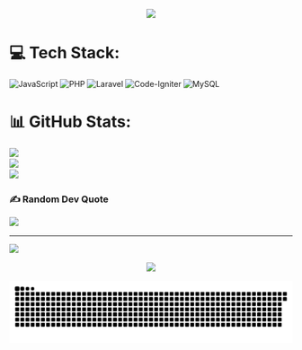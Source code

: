 <p align="center">
  <img src="https://capsule-render.vercel.app/api?type=waving&height=150&color=gradient&text=Hey%20Everyone!&section=header&fontAlign=50&animation=fadeIn&textBg=false&desc=What%20are%20you%20looking%20for%20here?&descSize=15&fontSize=50&fontAlignY=29&descAlignY=52" />
</p>

# 💻 Tech Stack:
![JavaScript](https://img.shields.io/badge/javascript-%23323330.svg?style=for-the-badge&logo=javascript&logoColor=%23F7DF1E) ![PHP](https://img.shields.io/badge/php-%23777BB4.svg?style=for-the-badge&logo=php&logoColor=white) ![Laravel](https://img.shields.io/badge/laravel-%23FF2D20.svg?style=for-the-badge&logo=laravel&logoColor=white) ![Code-Igniter](https://img.shields.io/badge/CodeIgniter-%23EF4223.svg?style=for-the-badge&logo=codeIgniter&logoColor=white) ![MySQL](https://img.shields.io/badge/mysql-4479A1.svg?style=for-the-badge&logo=mysql&logoColor=white)
# 📊 GitHub Stats:
![](https://github-readme-stats.vercel.app/api?username=akbarwm&theme=transparent&hide_border=true&include_all_commits=false&count_private=false)<br/>
![](https://nirzak-streak-stats.vercel.app/?user=akbarwm&theme=transparent&hide_border=true)<br/>
![](https://github-readme-stats.vercel.app/api/top-langs/?username=akbarwm&theme=transparent&hide_border=true&include_all_commits=false&count_private=false&layout=compact)

### ✍️ Random Dev Quote
![](https://quotes-github-readme.vercel.app/api?type=horizontal&theme=radical)

---

[![](https://visitcount.itsvg.in/api?id=akbarwm&icon=2&color=0)](https://visitcount.itsvg.in)

<p align="center">
  <img src="https://capsule-render.vercel.app/api?type=waving&height=130&color=gradient&section=footer" />
</p>

<p align="center">
  <img src="https://raw.githubusercontent.com/akbarwm/akbarwm/output/github-contribution-grid-snake-dark.svg" />
</p>
<!-- Proudly created with GPRM ( https://gprm.itsvg.in ) -->
